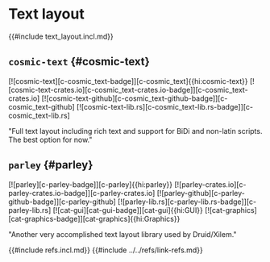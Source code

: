 # Text layout

{{#include text_layout.incl.md}}

## `cosmic-text` {#cosmic-text}

[![cosmic-text][c-cosmic_text-badge]][c-cosmic_text]{{hi:cosmic-text}}
[![cosmic-text-crates.io][c-cosmic_text-crates.io-badge]][c-cosmic_text-crates.io]
[![cosmic-text-github][c-cosmic_text-github-badge]][c-cosmic_text-github]
[![cosmic-text-lib.rs][c-cosmic_text-lib.rs-badge]][c-cosmic_text-lib.rs]

"Full text layout including rich text and support for BiDi and non-latin scripts. The best option for now."

## `parley` {#parley}

[![parley][c-parley-badge]][c-parley]{{hi:parley}}
[![parley-crates.io][c-parley-crates.io-badge]][c-parley-crates.io]
[![parley-github][c-parley-github-badge]][c-parley-github]
[![parley-lib.rs][c-parley-lib.rs-badge]][c-parley-lib.rs]
[![cat-gui][cat-gui-badge]][cat-gui]{{hi:GUI}}
[![cat-graphics][cat-graphics-badge]][cat-graphics]{{hi:Graphics}}

"Another very accomplished text layout library used by Druid/Xilem."

{{#include refs.incl.md}}
{{#include ../../refs/link-refs.md}}

<div class="hidden">
</div>
